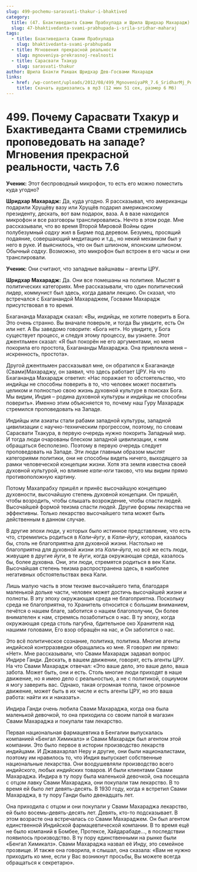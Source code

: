 ```yaml
---
slug: 499-pochemu-sarasvati-thakur-i-bhaktived
category:
  title: (47. Бхактиведанта Свами Прабхупада и Шрила Шридхар Махарадж)
  slug: 47-bhaktivedanta-svami-prabhupada-i-srila-sridhar-maharaj
tags:
  - title: Бхактиведанта Свами Прабхупада
    slug: bhaktivedanta-svami-prabhupada
  - title: Мгновения прекрасной реальности
    slug: mgnoveniya-prekrasnoj-realnosti
  - title: Сарасвати Тхакур
    slug: sarasvati-thakur
author: Шрила Бхакти Ракшак Шридхар Дев-Госвами Махарадж
links:
  - href: /wp-content/uploads/2012/08/499_MgnoveniyaPR_7.6_SridharMj_Pochemu_Sarasvati_Thakur_i_Bhaktivedanta_Svami_stremilis_propovedovat_na_zapade.mp3
    title: Скачать аудиозапись в mp3 (12 мин 51 сек, размер 6 Мб)
---
```


# 499. Почему Сарасвати Тхакур и Бхактиведанта Свами стремились проповедовать на западе? Мгновения прекрасной реальности, часть 7.6

**Ученик:** Этот беспроводный микрофон, то есть его можно поместить куда угодно?

**Шридхар Махарадж:** Да, куда угодно. Я рассказывал, что американцы подарили Хрущёву вазу или Хрущёв подарил американскому президенту, дескать, вот вам подарок, ваза. А в вазе находился микрофон и все разговоры транслировались. Нечто в этом роде. Мне рассказывали, что во время Второй Мировой Войны один полубезумный *садху* жил в Бирме под деревом. Безумец, просящий подаяние, совершающий медитацию и т.д., но некий механизм был у него в руке. И выяснилось, что он был шпионом, японским шпионом. Обычный *садху*. Возможно, это микрофон был встроен в его часы и они транслировали.

**Ученик:** Они считают, что западные вайшнавы – агенты ЦРУ.

**Шридхар Махарадж:** Да. Они все помешаны на политике. Мыслят в политических категориях. Мне рассказывали, что один политический лидер, коммунист был здесь, когда давали лекцию. Он сказал, что встречался с Бхаганандой Махараджем, Госвами Махарадж присутствовал в то время.

Бхагананда Махарадж сказал: «Вы, индийцы, не хотите поверить в Бога. Это очень странно. Вы вначале поверьте, и тогда Вы увидите, есть Он или нет. А Вы заведомо говорите: «Бога нет». Но увидите, у Бога существует процесс, и следуя этому процессу, вы узнаете. Этот джентльмен сказал: «Я был покорён не его аргументами, но меня покорила его простота, Бхагананды Махараджа. Она привлекла меня – искренность, простота».

Другой джентльмен рассказывал мне, он обратился к Бхагананде (Свами)Махараджу, он заявил, что здесь работает ЦРУ. На что Бхагананда Махарадж ответил: «Нас поражает то обстоятельство, что индийцы не способны поверить в то, что человек может посвятить целиком и полностью свою жизнь духовной культуре в поисках Бога. Мы видим, Индия – родина духовной культуры и индийцы не способны поверить». Именно этим объясняется то, почему наш Гуру Махарадж стремился проповедовать на Западе.

Индийцы или азиаты стали рабами западной культуры, западной цивилизации с научно-техническим прогрессом, поэтому, по словам Сарасвати Тхакура, в первую очередь нужно покорить Западный мир. И тогда люди очарованы блеском западной цивилизации, к ним обращаться бесполезно. Поэтому в первую очередь следует проповедовать на Западе. Эти люди главным образом мыслят категориями политики, они не способны видеть ничего, выходящего за рамки человеческой концепции жизни. Хотя эта земля известна своей духовной культурой, но влияние *кали-юги* таково, что мы видим прямо противоположную картину.

Потому Махапрабху пришёл и принёс высочайшую концепцию духовности, высочайшую степень духовной концепции. Он пришёл, чтобы возродить, чтобы слышать возрождение, чтобы спасти людей. Высочайшей формой теизма спасти людей. Другие формы лекарства не эффективны. Только лекарство высочайшего типа может быть действенным в данном случае.

В другие эпохи люди, у которых было истинное представление, что есть что, стремились родиться в *Кали–йугу*, в *Кали–йугу*, которая, казалось бы, столь не благоприятна для духовной жизни. Настолько не благоприятна для духовной жизни эта *Кали–йуга*, но всё же есть люди, живущие в другие *йуги*, в те *йуги*, когда окружающая среда, казалось бы, более духовна. Они, эти люди, стремятся родиться в век Кали. Высочайшая степень теизма распространена здесь, в наиболее негативных обстоятельствах века Кали.

Лишь малую часть в этом теизме высочайшего типа, благодаря маленькой дольке части, человек может достичь высочайшей жизни и полноты. В эту эпоху окружающая среда не благоприятна. Поскольку среда не благоприятна, то Хранитель относится с большим вниманием, печётся о нашем благе, заботится о нашем благополучии, Он более внимателен к нам, стремясь позаботиться о нас. В ту эпоху, когда окружающая среда столь пагубна, бдительное око Хранителя над нашими головами, Его взор обращён на нас, и Он заботится о нас.

Это всё политическое сознание, политика, политика. Многие агенты индийской контрразведки обращались ко мне. Я говорил им прямо: «Нет». Мне рассказывали, что Свами Махарадж задавал вопрос Индире Ганди. Дескать, в вашем движении, говорят, есть агенты ЦРУ. На что Свами Махарадж отвечал: «Это ваше дело, это ваше дело, ваша забота. Может быть, они и есть. Столь многие люди приходят в наше движение, но я имею дело с реальностью, а не с политикой, социумом я могу заверить вас. Однако, такая огромная толпа, такое огромное движение, может быть в их числе и есть агенты ЦРУ, но это ваша работа: найти их и наказать».

Индира Ганди очень любила Свами Махараджа, когда она была маленькой девочкой, то она приходила со своим папой в магазин Свами Махараджа и покупали там лекарство.

Первая национальная фармацевтика в Бенгалии выпускалась компанией «Бенгал Химикалз» и Свами Махарадж был агентом этой компании. Это было первое в истории производство лекарств индийцами. И Джавахарлал Неру и другие, они были националистами, поэтому им нравилось то, что Индия выпускает собственные национальные лекарства. Они воодушевляли производство всего индийского, любых индийских товаров. И были клиентами Свами Махараджа. Индира в ту пору была маленькой девочкой, она посещала с отцом лавку Свами Махараджа, они покупали там лекарство. В то время ей было лет девять-десять. В 1930 году, когда я встретил Свами Махараджа, в ту пору Ганди было двенадцать лет.

Она приходила с отцом и они покупали у Свами Махараджа лекарство, ей было восемь-девять-десять лет. Девять, кто-то подсказывает. В этом возрасте она встречалась со Свами Махараджем. Он был агентом единственной Индийской фармацевтической компании. В то время ещё не было компаний в Бомбее, Протексе, Хайдарабаде…, в последствии появилось производство. В ту пору единственными на рынке были «Бенгал Химикалз». Свами Махараджа назвал её Инду, это семейное прозвище. И также она говорила, я слышал, она сказала: «Вам не нужно приходить ко мне, если у Вас возникнут просьбы, Вы можете всегда обращаться к секретарю».

